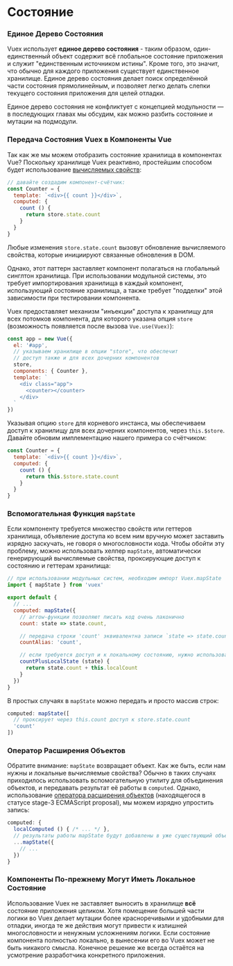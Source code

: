 # Состояние

### Единое Дерево Состояния

Vuex использует **единое дерево состояния** - таким образом, один-единственный объект содержит всё глобальное состояние приложения и служит "единственным источником истины". Кроме того, это значит, что обычно для каждого приложения существует единственное хранилище. Единое дерево состояния делает поиск определённой части состояния прямолинейным, и позволяет легко делать слепки текущего состояния приложения для целей отладки.

Единое дерево состояния не конфликтует с концепцией модульности — в последующих главах мы обсудим, как можно разбить состояние и мутации на подмодули.

### Передача Состояния Vuex в Компоненты Vue

Так как же мы можем отобразить состояние хранилища в компонентах Vue? Поскольку хранилище Vuex реактивно, простейшим способом будет использование [вычисляемых свойств](http://vuejs.org/guide/computed.html):

``` js
// давайте создадим компонент-счётчик:
const Counter = {
  template: `<div>{{ count }}</div>`,
  computed: {
    count () {
      return store.state.count
    }
  }
}
```

Любые изменения `store.state.count` вызовут обновление вычисляемого свойства, которые инициируют связанные обновления в DOM.

Однако, этот паттерн заставляет компонент полагаться на глобальный синглтон хранилища. При использовании модульной системы, это требует импортирования хранилища в каждый компонент, использующий состояние хранилища, а также требует "подделки" этой зависимости при тестировании компонента.

Vuex предоставляет механизм "инъекции" доступа к хранилищу для всех потомков компонента, для которого указана опция `store` (возможность появляется после вызова `Vue.use(Vuex)`):

``` js
const app = new Vue({
  el: '#app',
  // указываем хранилище в опции "store", что обеспечит
  // доступ также и для всех дочерних компонентов
  store,
  components: { Counter },
  template: `
    <div class="app">
      <counter></counter>
    </div>
  `
})
```

Указывая опцию `store` для корневого инстанса, мы обеспечиваем доступ к хранилищу для всех дочерних компонентов, через `this.$store`. Давайте обновим имплементацию нашего примера со счётчиком:

``` js
const Counter = {
  template: `<div>{{ count }}</div>`,
  computed: {
    count () {
      return this.$store.state.count
    }
  }
}
```

### Вспомогательная Функция `mapState`

Если компоненту требуется множество свойств или геттеров хранилища, объявление доступа ко всем ним вручную может заставить изрядно заскучать, не говоря о многословности кода. Чтобы обойти эту проблему, можно использовать хелпер `mapState`, автоматически генерирующий вычисляемые свойства, проксирующие доступ к состоянию и геттерам хранилища:

``` js
// при использовании модульных систем, необходим импорт Vuex.mapState
import { mapState } from 'vuex'

export default {
  // ...
  computed: mapState({
    // arrow-функции позволяют писать код очень лаконично
    count: state => state.count,

    // передача строки 'count' эквивалентна записи `state => state.count`
    countAlias: 'count',

    // если требуется доступ и к локальному состоянию, нужно использовать традиционную функцию
    countPlusLocalState (state) {
      return state.count + this.localCount
    }
  })
}
```

В простых случаях в `mapState` можно передать и просто массив строк:

``` js
computed: mapState([
  // проксирует через this.count доступ к store.state.count
  'count'
])
```

### Оператор Расширения Объектов

Обратите внимание: `mapState` возвращает объект. Как же быть, если нам нужны и локальные вычисляемые свойства? Обычно в таких случаях приходилось использовать вспомогательную утилиту для объединения объектов, и передавать результат её работы в `computed`. Однако, использование [оператора расширения объектов](https://github.com/sebmarkbage/ecmascript-rest-spread) (находящегося в статусе stage-3 ECMAScript proposal), мы можем изрядно упростить запись:

``` js
computed: {
  localComputed () { /* ... */ },
  // результаты работы mapState будут добавлены в уже существующий объект
  ...mapState({
    // ...
  })
}
```

### Компоненты По-прежнему Могут Иметь Локальное Состояние

Использование Vuex не заставляет выносить в хранилище **всё** состояние приложения целиком. Хотя помещение большей части логики во Vuex делает мутации более красноречивыми и удобными для отладки, иногда те же действия могут привести к излишней многословности и ненужным усложнениям логики. Если состояние компонента полностью локально, в вынесении его во Vuex может не быть никакого смысла. Конечное решение же всегда остаётся на усмотрение разработчика конкретного приложения.